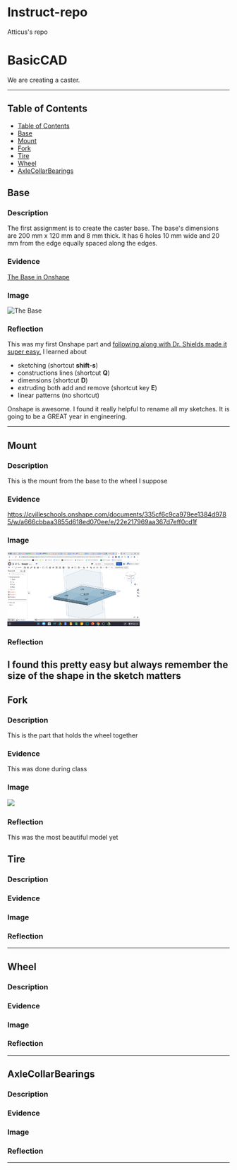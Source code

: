 # Instruct-repo
Atticus's repo
# BasicCAD

We are creating a caster.

---
## Table of Contents
* [Table of Contents](#Table-of-Contents)
* [Base](#Base)
* [Mount](#Mount)
* [Fork](#Fork)
* [Tire](#Tire)
* [Wheel](#Wheel)
* [AxleCollarBearings](#AxleCollarBearings)

## Base

### Description

The first assignment is to create the caster base.  The base's dimensions are 200 mm x 120 mm and 8 mm thick.  It has 6 holes 10 mm wide and 20 mm from the edge equally spaced along the edges.

### Evidence
[The Base in Onshape](https://cvilleschools.onshape.com/documents/0d70f655203ca304cb3c5b7d/w/f55603f962f6fc74f5548a68/e/41d730c570a8d75fce9f51b6)

### Image

<img src="https://github.com/OneCHSEngr/BasicCAD/blob/master/images/Base.jpg?raw=true" alt="The Base" width="200">

### Reflection

This was my first Onshape part and [following along with Dr. Shields made it super easy.](https://www.youtube.com/watch?v=93BFUD-HAG8&feature=emb_title&scrlybrkr=5670f0b4)  I learned about 
* sketching (shortcut **shift-s**)
* constructions lines (shortcut **Q**)
* dimensions (shortcut **D**)
* extruding both add and remove (shortcut key **E**)
* linear patterns (no shortcut)

Onshape is awesome.  I found it really helpful to rename all my sketches.  It is going to be a GREAT year in engineering.

---


## Mount

### Description

This is the mount from the base to the wheel I suppose
### Evidence

https://cvilleschools.onshape.com/documents/335cf6c9ca979ee1384d9785/w/a666cbbaa3855d618ed070ee/e/22e217969aa367d7eff0cd1f
### Image
 
<img src="images/Mount.png" width="300">

### Reflection 

I found this pretty easy but always remember the size of the shape in the sketch matters
---


## Fork

### Description

This is the part that holds the wheel together
### Evidence

This was done during class
### Image
<img src="[Screenshot 2020-10-22 at 6 31 28 PM](https://user-images.githubusercontent.com/71350043/96936926-00246580-1495-11eb-97b9-ec59f9682691.png)" Width="300">


### Reflection

This was the most beautiful model yet


## Tire

### Description

### Evidence

### Image

### Reflection

---


## Wheel

### Description

### Evidence

### Image

### Reflection

---


## AxleCollarBearings

### Description

### Evidence

### Image

### Reflection

---
